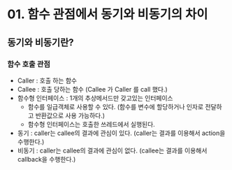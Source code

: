 # 01. 함수 관점에서 동기와 비동기의 차이

## 동기와 비동기란?
### 함수 호출 관점
- Caller : 호출 하는 함수
- Callee : 호출 당하는 함수
  (Callee 가 Caller 를 call 했다.)
- 함수형 인터페이스 : 1개의 추상메서드만 갖고있는 인터페이스
  - 함수를 일급객체로 사용할 수 있다. (함수를 변수에 할당하거나 인자로 전달하고 반환값으로 사용 가능하다.)
  - 함수형 인터페이스는 호출한 쓰레드에서 실행된다.
- 동기 : caller는 callee의 결과에 관심이 있다. (caller는 결과를 이용해서 action을 수행한다.)
- 비동기 : caller는 callee의 결과에 관심이 없다. (callee는 결과를 이용해서 callback을 수행한다.)